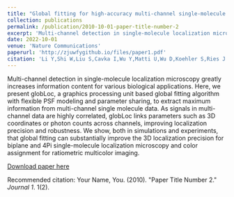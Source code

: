 ```yaml
---
title: "Global fitting for high-accuracy multi-channel single-molecule localization"
collection: publications
permalink: /publication/2010-10-01-paper-title-number-2
excerpt: 'Multi-channel detection in single-molecule localization microscopy greatly increases information content for various biological applications. Here, we present globLoc, a graphics processing unit based global fitting algorithm with flexible PSF modeling and parameter sharing, to extract maximum information from multi-channel single molecule data. As signals in multi-channel data are highly correlated, globLoc links parameters such as 3D coordinates or photon counts across channels, improving localization precision and robustness. We show, both in simulations and experiments, that global fitting can substantially improve the 3D localization precision for biplane and 4Pi single-molecule localization microscopy and color assignment for ratiometric multicolor imaging.'
date: 2022-10-01
venue: 'Nature Communications'
paperurl: 'http://zjuwfygithub.io/files/paper1.pdf'
citation: 'Li Y,Shi W,Liu S,Cavka I,Wu Y,Matti U,Wu D,Koehler S,Ries J. (2022). &quot;Global fitting for high-accuracy multi-channel single-molecule localization.&quot; <i>'Nature Communications</i>. 13(1).'
---
```

Multi-channel detection in single-molecule localization microscopy greatly increases information content for various biological applications. Here, we present globLoc, a graphics processing unit based global fitting algorithm with flexible PSF modeling and parameter sharing, to extract maximum information from multi-channel single molecule data. As signals in multi-channel data are highly correlated, globLoc links parameters such as 3D coordinates or photon counts across channels, improving localization precision and robustness. We show, both in simulations and experiments, that global fitting can substantially improve the 3D localization precision for biplane and 4Pi single-molecule localization microscopy and color assignment for ratiometric multicolor imaging.

[Download paper here](http://zjuwfy.github.io/files/paper1.pdf)

Recommended citation: Your Name, You. (2010). "Paper Title Number 2." <i>Journal 1</i>. 1(2).